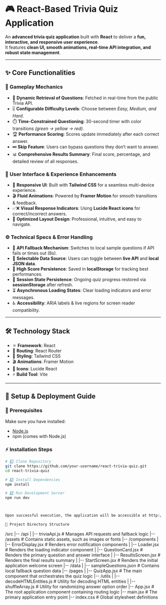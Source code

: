 # 🎮 React-Based Trivia Quiz Application

An **advanced trivia quiz application** built with **React** to deliver a **fun, interactive, and responsive user experience**.  
It features **clean UI, smooth animations, real-time API integration, and robust state management**.  

---

## ✨ Core Functionalities

### 🎲 Gameplay Mechanics
- 🔄 **Dynamic Retrieval of Questions**: Fetched in real-time from the public Trivia API.  
- 🎚️ **Configurable Difficulty Levels**: Choose between *Easy, Medium, and Hard*.  
- ⏱️ **Time-Constrained Questioning**: 30-second timer with color transitions *(green → yellow → red)*.  
- 🏆 **Performance Scoring**: Scores update immediately after each correct answer.  
- ⏭️ **Skip Feature**: Users can bypass questions they don’t want to answer.  
- 📊 **Comprehensive Results Summary**: Final score, percentage, and detailed review of all responses.  

### 🎨 User Interface & Experience Enhancements
- 📱 **Responsive UI**: Built with **Tailwind CSS** for a seamless multi-device experience.  
- 🎬 **Fluid Animations**: Powered by **Framer Motion** for smooth transitions & feedback.  
- ✅❌ **Visual Response Indicators**: Using **Lucide React icons** for correct/incorrect answers.  
- 🧭 **Optimized Layout Design**: Professional, intuitive, and easy to navigate.  

### ⚙️ Technical Specs & Error Handling
- 🔄 **API Fallback Mechanism**: Switches to local sample questions if API fails or times out (8s).  
- 🔀 **Selectable Data Source**: Users can toggle between **live API** and **local JSON data**.  
- 💾 **High Score Persistence**: Saved in **localStorage** for tracking best performances.  
- 🔁 **Session State Persistence**: Ongoing quiz progress restored via **sessionStorage** after refresh.  
- ⏳ **Asynchronous Loading States**: Clear loading indicators and error messages.  
- ♿ **Accessibility**: ARIA labels & live regions for screen reader compatibility.  

---

## 🛠️ Technology Stack
- ⚛️ **Framework**: React  
- 🧭 **Routing**: React Router  
- 🎨 **Styling**: Tailwind CSS  
- 🎬 **Animations**: Framer Motion  
- 🔔 **Icons**: Lucide React  
- ⚡ **Build Tool**: Vite  

---

## 🚀 Setup & Deployment Guide

### 📌 Prerequisites
Make sure you have installed:  
- [Node.js](https://nodejs.org/)  
- npm (comes with Node.js)  

### ⚡ Installation Steps
```bash
# 1️⃣ Clone Repository
git clone https://github.com/your-username/react-trivia-quiz.git
cd react-trivia-quiz

# 2️⃣ Install Dependencies
npm install

# 3️⃣ Run Development Server
npm run dev



Upon successful execution, the application will be accessible at http://localhost:5173 or an alternative port if the default is occupied.

📂 Project Directory Structure
```
/src
|-- /api
|   |-- triviaApi.js        # Manages API requests and fallback logic
|-- /assets                 # Contains static assets, such as images or fonts
|-- /components
|   |-- ErrorDisplay.jsx    # Renders error notification components
|   |-- Loader.jsx          # Renders the loading indicator component
|   |-- QuestionCard.jsx    # Renders the primary question and answer interface
|   |-- ResultsScreen.jsx   # Renders the final results summary
|   |-- StartScreen.jsx     # Renders the initial application welcome screen
|-- /data
|   |-- sampleQuestions.json # Contains local fallback question data
|-- /pages
|   |-- QuizApp.jsx         # The main component that orchestrates the quiz logic
|-- /utils
|   |-- decodeHTMLEntities.js # Utility for decoding HTML entities
|   |-- shuffleArray.js     # Utility for randomizing answer option order
|-- App.jsx                 # The root application component containing routing logic
|-- main.jsx                # The primary application entry point
|-- index.css               # Global stylesheet definitions
